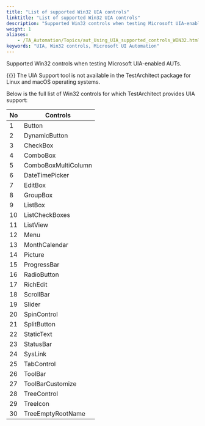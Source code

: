 ```yaml
--- 
title: "List of supported Win32 UIA controls"
linktitle: "List of supported Win32 UIA controls"
description: "Supported Win32 controls when testing Microsoft UIA-enabled AUTs."
weight: 1
aliases: 
    - /TA_Automation/Topics/aut_Using_UIA_supported_controls_WIN32.html
keywords: "UIA, Win32 controls, Microsoft UI Automation"
---
```


Supported Win32 controls when testing Microsoft UIA-enabled AUTs.

{{<restriction>}} The UIA Support tool is not available in the TestArchitect package for Linux and macOS operating systems.

Below is the full list of Win32 controls for which TestArchitect provides UIA support:

|No|Controls|
|--|--------|
|1|Button|
|2|DynamicButton|
|3|CheckBox|
|4|ComboBox|
|5|ComboBoxMultiColumn|
|6|DateTimePicker|
|7|EditBox|
|8|GroupBox|
|9|ListBox|
|10|ListCheckBoxes|
|11|ListView|
|12|Menu|
|13|MonthCalendar|
|14|Picture|
|15|ProgressBar|
|16|RadioButton|
|17|RichEdit|
|18|ScrollBar|
|19|Slider|
|20|SpinControl|
|21|SplitButton|
|22|StaticText|
|23|StatusBar|
|24|SysLink|
|25|TabControl|
|26|ToolBar|
|27|ToolBarCustomize|
|28|TreeControl|
|29|TreeIcon|
|30|TreeEmptyRootName|



